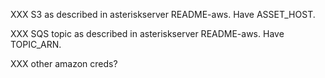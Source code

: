 XXX S3 as described in asteriskserver README-aws. Have ASSET_HOST.

XXX SQS topic as described in asteriskserver README-aws. Have TOPIC_ARN.

XXX other amazon creds?
